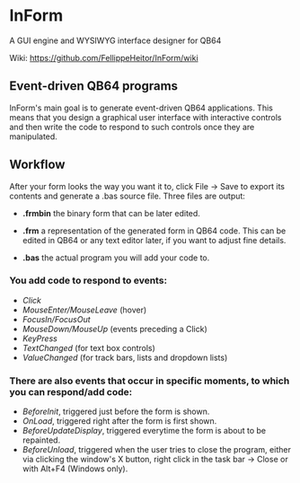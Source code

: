 # InForm
A GUI engine and WYSIWYG interface designer for QB64

Wiki: https://github.com/FellippeHeitor/InForm/wiki

## Event-driven QB64 programs
InForm's main goal is to generate event-driven QB64 applications. This means that you design a graphical user interface with interactive controls and then write the code to respond to such controls once they are manipulated.

## Workflow
After your form looks the way you want it to, click File -> Save to export its contents and generate a .bas source file. Three files are output:
* **.frmbin**
the binary form that can be later edited.
 
* **.frm**
a representation of the generated form in QB64 code. This can be edited in QB64 or any text editor later, if you want to adjust fine details.
 
* **.bas**
the actual program you will add your code to.

### You add code to respond to events:
* *Click*
* *MouseEnter/MouseLeave* (hover)
* *FocusIn/FocusOut*
* *MouseDown/MouseUp* (events preceding a Click)
* *KeyPress*
* *TextChanged* (for text box controls)
* *ValueChanged* (for track bars, lists and dropdown lists)

### There are also events that occur in specific moments, to which you can respond/add code:
* *BeforeInit*, triggered just before the form is shown.
* *OnLoad*, triggered right after the form is first shown.
* *BeforeUpdateDisplay*, triggered everytime the form is about to be repainted.
* *BeforeUnload*, triggered when the user tries to close the program, either via clicking the window's X button, right click in the task bar -> Close or with Alt+F4 (Windows only).

